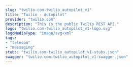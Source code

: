 ```yaml
---
slug: "twilio-com-twilio_autopilot_v1"
title: "Twilio - Autopilot"
provider: "twilio.com"
description: "This is the public Twilio REST API."
logo: "twilio.com-twilio_autopilot_v1-logo.svg"
logoMediaType: "image/svg+xml"
tags:
- "telecom"
- "messaging"
stubs: "twilio.com-twilio_autopilot_v1-stubs.json"
swagger: "twilio.com-twilio_autopilot_v1-swagger.json"
---
```

